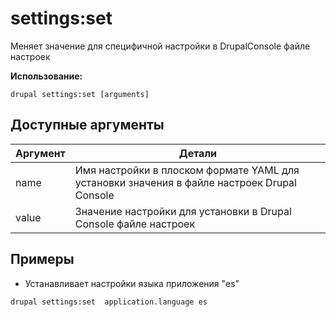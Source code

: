 # settings:set
Меняет значение для специфичной настройки в DrupalConsole файле настроек

**Использование:**
```
drupal settings:set [arguments]
```

## Доступные аргументы
Аргумент | Детали
---------|-------------
name | Имя настройки в плоском формате YAML для установки значения в файле настроек Drupal Console
value | Значение настройки для установки в Drupal Console файле настроек

## Примеры
* Устанавливает настройки языка приложения "es"
```
drupal settings:set  application.language es
```
